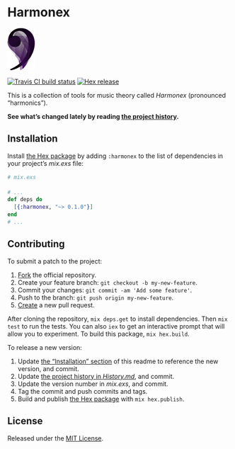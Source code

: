 # Harmonex

![logo](assets/logo.png)

[<img alt="Travis CI build status" src="https://secure.travis-ci.org/njonsson/harmonex.svg?branch=master" />][Travis-CI-build-status]
[<img alt="Hex release" src="https://img.shields.io/hexpm/v/harmonex.svg" />][Hex-release]

This is a collection of tools for music theory called _Harmonex_ (pronounced
“harmonics”).

**See what’s changed lately by reading [the project history][project-history].**

## Installation

Install [the Hex package][Hex-release] by adding `:harmonex` to the list of
dependencies in your project’s _mix.exs_ file:

```elixir
# mix.exs

# ...
def deps do
  [{:harmonex, "~> 0.1.0"}]
end
# ...
```

## Contributing

To submit a patch to the project:

1. [Fork][fork-project] the official repository.
2. Create your feature branch: `git checkout -b my-new-feature`.
3. Commit your changes: `git commit -am 'Add some feature'`.
4. Push to the branch: `git push origin my-new-feature`.
5. [Create][compare-project-branches] a new pull request.

After cloning the repository, `mix deps.get` to install dependencies. Then
`mix test` to run the tests. You can also `iex` to get an interactive prompt that
will allow you to experiment. To build this package, `mix hex.build`.

To release a new version:

1. Update [the “Installation” section](#installation) of this readme to reference
   the new version, and commit.
2. Update [the project history in _History.md_][project-history], and commit.
3. Update the version number in _mix.exs_, and commit.
4. Tag the commit and push commits and tags.
5. Build and publish [the Hex package][Hex-release] with `mix hex.publish`.

## License

Released under the [MIT License][MIT-License].

[Travis-CI-build-status]:      http://travis-ci.org/njonsson/harmonex                      "Travis CI build status for ‘Harmonex’"
[Hex-release]:                 https://hex.pm/packages/harmonex                            "Hex release of ‘Harmonex’"
[project-history]:             https://github.com/njonsson/harmonex/blob/master/History.md "‘Harmonex’ project history"
[fork-project]:                https://github.com/njonsson/harmonex/fork                   "Fork the official repository of ‘Harmonex’"
[compare-project-branches]:    https://github.com/njonsson/harmonex/compare                "Compare branches of ‘Harmonex’ repositories"
[MIT-License]:                 http://github.com/njonsson/harmonex/blob/master/License.md  "MIT License claim for ‘Harmonex’"
